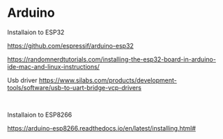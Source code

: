 # Arduino

Installaion to ESP32

https://github.com/espressif/arduino-esp32

https://randomnerdtutorials.com/installing-the-esp32-board-in-arduino-ide-mac-and-linux-instructions/

Usb driver
https://www.silabs.com/products/development-tools/software/usb-to-uart-bridge-vcp-drivers



</br>

Installaion to ESP8266

https://arduino-esp8266.readthedocs.io/en/latest/installing.html#
